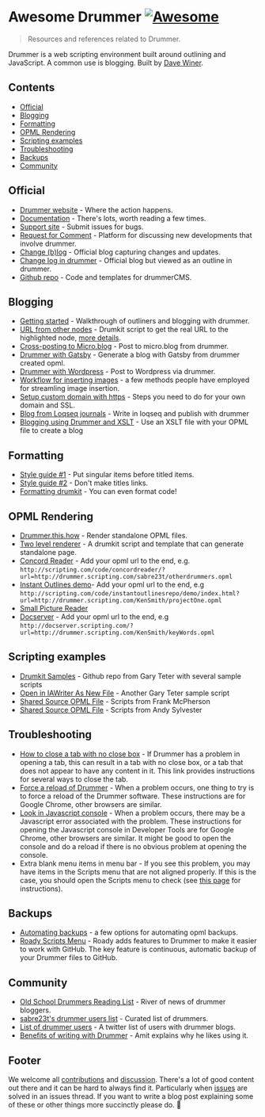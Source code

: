 # Awesome Drummer [![Awesome](https://awesome.re/badge.svg)](https://awesome.re) <!-- omit in toc -->
> Resources and references related to Drummer.

Drummer is a web scripting environment built around outlining and JavaScript. A common use is blogging. Built by [Dave Winer](http://davewiner.com/).

## Contents <!-- omit in toc -->
- [Official](#official)
- [Blogging](#blogging)
- [Formatting](#formatting)
- [OPML Rendering](#opml-rendering)
- [Scripting examples](#scripting-examples)
- [Troubleshooting](#troubleshooting)
- [Backups](#backups)
- [Community](#community)

## Official

- [Drummer website](https://drummer.land/) - Where the action happens.
- [Documentation](http://docserver.scripting.com/drummer/about.opml) - There's lots, worth reading a few times.
- [Support site](https://github.com/scripting/drummerSupport/) - Submit issues for bugs.
- [Request for Comment](https://github.com/scripting/drummerRFC) - Platform for discussing new developments that involve drummer.
- [Change (b)log](http://scripting.com/drummer/blog/) - Official blog capturing changes and updates.
- [Change log in drummer](http://drummer.scripting.com/?url=http://drummer.scripting.com/davewiner/drummer/changeNotes.opml) - Official blog but viewed as an outline in drummer.
- [Github repo](https://github.com/scripting/drummercms/) - Code and templates for drummerCMS.

## Blogging

- [Getting started](https://www.amitgawande.com/2021/10/16/getting-started-blogging.html) - Walkthrough of outliners and blogging with drummer.
- [URL from other nodes](https://gist.github.com/am1t/c1a1d37af7cd33aedc9e1263888a70e0) - Drumkit script to get the real URL to the highlighted node, [more details](https://www.amitgawande.com/2021/10/23/getting-post-url.html). 
- [Cross-posting to Micro.blog](https://www.manton.org/2021/10/18/drummer-and-microblog.html) - Post to micro.blog from drummer.
- [Drummer with Gatsby](http://oldschool.scripting.com/ScottHansonDE/2021/10/21/100522.html?title=connectingDrummerToGatsby) - Generate a blog with Gatsby from drummer created opml.
- [Drummer with Wordpress](http://oldschool.scripting.com/frankmeeuwsen/2021/10/23/065437.html?title=publishToWordpressWithDrummer) - Post to Wordpress via drummer.
- [Workflow for inserting images](https://github.com/scripting/drummerSupport/issues/83) - a few methods people have employed for streamling image insertion.
- [Setup custom domain with https](https://wiki.baty.net/#Using%20a%20custom%20domain%20with%20Drummer) - Steps you need to do for your own domain and SSL. 
- [Blog from Loqseq journals](https://github.com/scripting/myLogseqBlog) - Write in loqseq and publish with drummer
- [Blogging using Drummer and XSLT](https://antranigv.am/weblog_en/posts/2022/04/opml-xslt-2022/) - Use an XSLT file with your OPML file to create a blog

## Formatting

- [Style guide #1](http://scripting.com/drummer/blog/2021/10/17/031157.html?title=styleNoteSingularItemsBeforeTitledItems) - Put singular items before titled items.
- [Style guide #2](http://scripting.com/drummer/blog/2021/10/17/031051.html?title=styleNoteLinksInBlogPostTitles) - Don't make titles links.
- [Formatting drumkit](http://oldschool.scripting.com/PostMonsterG/2021/11/24.html#a031408) - You can even format code!

## OPML Rendering

- [Drummer.this.how](http://scripting.com/drummer/blog/2021/11/06/193821.html?title=drummer.this.how) - Render standalone OPML files.
- [Two level renderer](https://github.com/andysylvester/drummer-outline-renderers) - A drumkit script and template that can generate standalone page.
- [Concord Reader](http://scripting.com/code/concordreader/?url=) - Add your opml url to the end, e.g. `http://scripting.com/code/concordreader/?url=http://drummer.scripting.com/sabre23t/otherdrummers.opml`
- [Instant Outlines demo](http://scripting.com/code/instantoutlinesrepo/demo/index.html?url=)- Add your opml url to the end, e.g `http://scripting.com/code/instantoutlinesrepo/demo/index.html?url=http://drummer.scripting.com/KenSmith/projectOne.opml`
- [Small Picture Reader](http://scripting.com/code/concord/repo/example2/)
- [Docserver](http://docserver.scripting.com/?url=) - Add your opml url to the end, e.g  `http://docserver.scripting.com/?url=http://drummer.scripting.com/KenSmith/keyWords.opml`

## Scripting examples

- [Drumkit Samples](https://github.com/PostMonsterG/drumkit-samples) - Github repo from Gary Teter with several sample scripts
- [Open in IAWriter As New File](https://gist.github.com/PostMonsterG/c3cd6f2c4c5df9ca3bc56c0e21920871) - Another Gary Teter sample script
- [Shared Source OPML File](http://drummer.scripting.com/frankm/sharedSource.opml) - Scripts from Frank McPherson
- [Shared Source OPML File](http://drummer.scripting.com/AndySylvester99/sharedScripts.opml) - Scripts from Andy Sylvester


## Troubleshooting

- [How to close a tab with no close box](http://scripting.com/drummer/blog/2021/11/24/142717.html?title=tabWithNoCloseBox) - If Drummer has a problem in opening a tab, this can result in a tab with no close box, or a tab that does not appear to have any content in it. This link provides instructions for several ways to close the tab.
- [Force a reload of Drummer](http://docserver.scripting.com/drummer/general.opml#1633017426000) - When a problem occurs, one thing to try is to force a reload of the Drummer software. These instructions are for Google Chrome, other browsers are similar.
- [Look in Javascript console](http://docserver.scripting.com/drummer/general.opml#1631797228000) - When a problem occurs, there may be a Javascript error associated with the problem. These instructions for opening the Javascript console in Developer Tools are for Google Chrome, other browsers are similar. It might be good to open the console and do a reload if there is no obvious problem at opening the console.
- Extra blank menu items in menu bar - If you see this problem, you may have items in the Scripts menu that are not aligned properly. If this is the case, you should open the Scripts menu to check (see [this page](http://docserver.scripting.com/drummer/scripting.opml#16274901750000) for instructions).

## Backups

- [Automating backups](https://github.com/scripting/drummerSupport/issues/63) - a few options for automating opml backups.
- [Roady Scripts Menu](https://github.com/PostMonsterG/Roady) - Roady adds features to Drummer to make it easier to work with GitHub. The key feature is continuous, automatic backup of your Drummer files to GitHub. 

## Community

- [Old School Drummers Reading List](http://oldschooldrummers.andysylvester.com/) - River of news of drummer bloggers.
- [sabre23t's drummer users list](http://scripting.com/code/concordreader/?url=http://drummer.scripting.com/sabre23t/otherdrummers.opml) - Curated list of drummers.
- [List of drummer users](https://twitter.com/i/lists/1460959042667487234) - A twitter list of users with drummer blogs.
- [Benefits of writing with Drummer](https://ol.amitgawande.com/2021/10/21/163615.html?title=benefitsOfWritingWithDrummer) - Amit explains why he likes using it.


## Footer <!-- omit in toc -->

We welcome all [contributions](contributing.md) and [discussion](https://github.com/alexjj/awesome-drummer/discussions/). There's a lot of good content out there and it can be hard to always find it. Particularly when [issues](https://github.com/scripting/drummerSupport) are solved in an issues thread. If you want to write a blog post explaining some of these or other things more succinctly please do. 🥁
